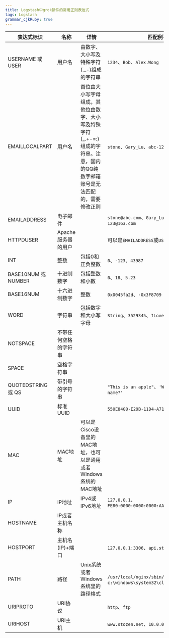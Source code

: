 ```yaml
---
title: Logstash中grok插件的常用正则表达式
tags: Logstash
grammar_cjkRuby: true
---
```


| 表达式标识|名称|详情|匹配例子|
| --- | --- | --- | --- |
| USERNAME 或 USER | 用户名 | 由数字、大小写及特殊字符(.\_\-)组成的字符串 | ```1234```、```Bob```、```Alex.Wong``` |
| EMAILLOCALPART | 用户名 | 首位由大小写字母组成，其他位由数字、大小写及特殊字符(\_.+-=:)组成的字符串。注意，国内的QQ纯数字邮箱账号是无法匹配的，需要修改正则 | ```stone```、```Gary_Lu```、```abc-123``` |
| EMAILADDRESS | 电子邮件 | | ```stone@abc.com```、```Gary_Lu@gmail.com```、```abc-123@163.com```|
| HTTPDUSER | Apache服务器的用户 | | 可以是```EMAILADDRESS```或```USERNAME```|
| INT | 整数 | 包括0和正负整数 | ```0```、```-123```、```43987```|
| BASE10NUM 或 NUMBER | 十进制数字 | 包括整数和小数 | ```0```、```18```、```5.23``` |
| BASE16NUM | 十六进制数字 | 整数 | ```0x0045fa2d```、```-0x3F8709``` |
| WORD | 字符串 |  包括数字和大小写字母 | ```String```、```3529345```、```ILoveYou``` |
| NOTSPACE | 不带任何空格的字符串 | | |
| SPACE | 空格字符串| | |
|QUOTEDSTRING 或 QS | 带引号的字符串| |```"This is an apple"```、```'What is your name?'``` |
| UUID | 标准UUID| |```550E8400-E29B-11D4-A716-446655440000``` |
| MAC | MAC地址 | 可以是Cisco设备里的MAC地址，也可以是通用或者Windows系统的MAC地址| |
| IP | IP地址 | IPv4或IPv6地址 | ```127.0.0.1```、```FE80:0000:0000:0000:AAAA:0000:00C2:0002``` |
| HOSTNAME | IP或者主机名称 | | |
| HOSTPORT | 主机名(IP)+端口 | | ```127.0.0.1:3306```、```api.stozen.net:8000```|
|PATH | 路径 | Unix系统或者Windows系统里的路径格式 | ```/usr/local/nginx/sbin/nginx```、```c:\windows\system32\clr.exe``` |
| URIPROTO | URI协议 | |```http```、```ftp```|
| URIHOST | URI主机 | | ```www.stozen.net```、```10.0.0.1:22``` |

